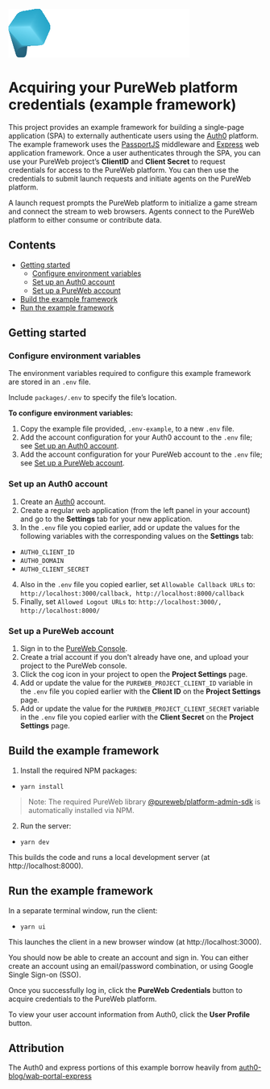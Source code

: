 ![image info](./images/pureweb.png)

# Acquiring your PureWeb platform credentials (example framework)

This project provides an example framework for building a single-page application (SPA) to externally authenticate users using the [Auth0](https://auth0.com/) platform. The example framework uses the [PassportJS](http://www.passportjs.org/) middleware and [Express](https://expressjs.com/) web application framework. Once a user authenticates through the SPA, you can use your PureWeb project’s **ClientID** and **Client Secret** to request credentials for access to the PureWeb platform. You can then use the credentials to submit launch requests and initiate agents on the PureWeb platform.

A launch request prompts the PureWeb platform to initialize a game stream and connect the stream to web browsers. Agents connect to the PureWeb platform to either consume or contribute data.

## Contents

  * [Getting started](#getting-started)
    + [Configure environment variables](#configure-environment-variables)
    + [Set up an Auth0 account](#set-up-an-auth0-account)
    + [Set up a PureWeb account](#set-up-a-pureweb-account)
  * [Build the example framework](#build-the-example-framework)
  * [Run the example framework](#run-the-example-framework)

## Getting started

### Configure environment variables

The environment variables required to configure this example framework are stored in an `.env` file. 

Include `packages/.env` to specify the file’s location. 

**To configure environment variables:**
1) Copy the example file provided, `.env-example`, to a new `.env` file. 
2) Add the account configuration for your Auth0 account to the `.env` file; see [Set up an Auth0 account](#set-up-an-auth0-account).
3) Add the account configuration for your PureWeb account to the `.env` file; see [Set up a PureWeb account](#set-up-a-pureweb-account). 

### Set up an Auth0 account

1) Create an [Auth0](https://auth0.com/) account.
2) Create a regular web application (from the left panel in your account) and go to the **Settings** tab for your new application.
3) In the `.env` file you copied earlier, add or update the values for the following variables with the corresponding values on the **Settings** tab:
* `AUTH0_CLIENT_ID`
* `AUTH0_DOMAIN`
* `AUTH0_CLIENT_SECRET`
4) Also in the `.env` file you copied earlier, set `Allowable Callback URLs` to:
`http://localhost:3000/callback, http://localhost:8000/callback`
5) Finally, set `Allowed Logout URLs` to:
`http://localhost:3000/, http://localhost:8000/`

### Set up a PureWeb account

1) Sign in to the [PureWeb Console](https://console.pureweb.io/).
2) Create a trial account if you don't already have one, and upload your project to the PureWeb console.
3) Click the cog icon in your project to open the **Project Settings** page.
4) Add or update the value for the `PUREWEB_PROJECT_CLIENT_ID` variable in the `.env` file you copied earlier with the **Client ID** on the **Project Settings** page.
5) Add or update the value for the `PUREWEB_PROJECT_CLIENT_SECRET` variable in the `.env` file you copied earlier with the **Client Secret** on the **Project Settings** page.

## Build the example framework

1) Install the required NPM packages:
* `yarn install`

>Note:
>The required PureWeb library [@pureweb/platform-admin-sdk](https://www.npmjs.com/package/@pureweb/platform-admin-sdk) is automatically installed via NPM.

2) Run the server:
* `yarn dev`

This builds the code and runs a local development server (at http://localhost:8000).

## Run the example framework

In a separate terminal window, run the client:
* `yarn ui`

This launches the client in a new browser window (at http://localhost:3000).

You should now be able to create an account and sign in. You can either create an account using an email/password combination, or using Google Single Sign-on (SSO).

Once you successfully log in, click the **PureWeb Credentials** button to acquire credentials to the PureWeb platform. 

To view your user account information from Auth0, click the **User Profile** button.

## Attribution

The Auth0 and express portions of this example borrow heavily from [auth0-blog/wab-portal-express](https://github.com/auth0-blog/wab-portal-express)